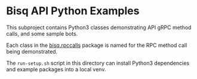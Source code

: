 # Bisq API Python Examples

This subproject contains Python3 classes demonstrating API gRPC method calls, and some sample bots.

Each class in
the [bisq.rpccalls](https://github.com/bisq-network/bisq-api-reference/tree/main/python-examples/bisq/rpccalls) package is
named for the RPC method call being demonstrated.

The `run-setup.sh` script in this directory can install Python3 dependencies and example packages into a local venv.

